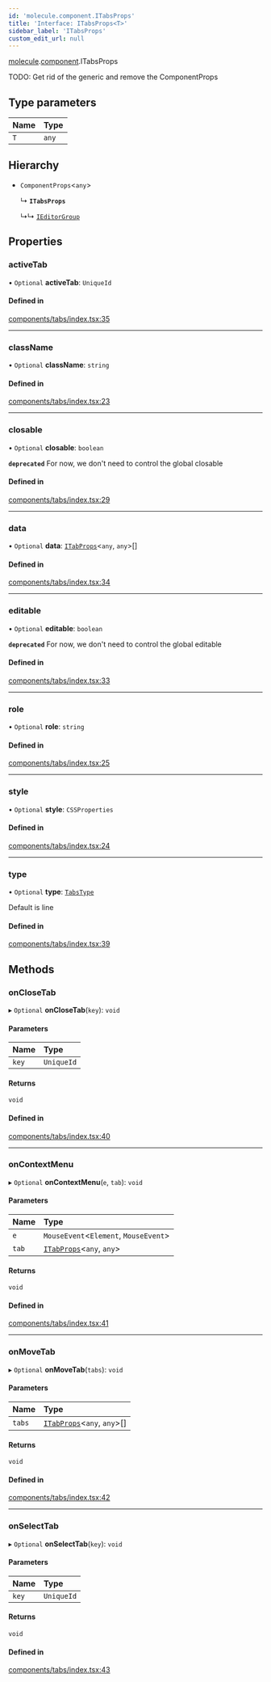 ```yaml
---
id: 'molecule.component.ITabsProps'
title: 'Interface: ITabsProps<T>'
sidebar_label: 'ITabsProps'
custom_edit_url: null
---
```


[molecule](../namespaces/molecule).[component](../namespaces/molecule.component).ITabsProps

TODO: Get rid of the generic and remove the ComponentProps

## Type parameters

| Name | Type  |
| :--- | :---- |
| `T`  | `any` |

## Hierarchy

-   `ComponentProps`<`any`\>

    ↳ **`ITabsProps`**

    ↳↳ [`IEditorGroup`](molecule.model.IEditorGroup)

## Properties

### activeTab

• `Optional` **activeTab**: `UniqueId`

#### Defined in

[components/tabs/index.tsx:35](https://github.com/DTStack/molecule/blob/ff1a27ef/src/components/tabs/index.tsx#L35)

---

### className

• `Optional` **className**: `string`

#### Defined in

[components/tabs/index.tsx:23](https://github.com/DTStack/molecule/blob/ff1a27ef/src/components/tabs/index.tsx#L23)

---

### closable

• `Optional` **closable**: `boolean`

**`deprecated`** For now, we don't need to control the global closable

#### Defined in

[components/tabs/index.tsx:29](https://github.com/DTStack/molecule/blob/ff1a27ef/src/components/tabs/index.tsx#L29)

---

### data

• `Optional` **data**: [`ITabProps`](molecule.component.ITabProps)<`any`, `any`\>[]

#### Defined in

[components/tabs/index.tsx:34](https://github.com/DTStack/molecule/blob/ff1a27ef/src/components/tabs/index.tsx#L34)

---

### editable

• `Optional` **editable**: `boolean`

**`deprecated`** For now, we don't need to control the global editable

#### Defined in

[components/tabs/index.tsx:33](https://github.com/DTStack/molecule/blob/ff1a27ef/src/components/tabs/index.tsx#L33)

---

### role

• `Optional` **role**: `string`

#### Defined in

[components/tabs/index.tsx:25](https://github.com/DTStack/molecule/blob/ff1a27ef/src/components/tabs/index.tsx#L25)

---

### style

• `Optional` **style**: `CSSProperties`

#### Defined in

[components/tabs/index.tsx:24](https://github.com/DTStack/molecule/blob/ff1a27ef/src/components/tabs/index.tsx#L24)

---

### type

• `Optional` **type**: [`TabsType`](../namespaces/molecule.component#tabstype)

Default is line

#### Defined in

[components/tabs/index.tsx:39](https://github.com/DTStack/molecule/blob/ff1a27ef/src/components/tabs/index.tsx#L39)

## Methods

### onCloseTab

▸ `Optional` **onCloseTab**(`key`): `void`

#### Parameters

| Name  | Type       |
| :---- | :--------- |
| `key` | `UniqueId` |

#### Returns

`void`

#### Defined in

[components/tabs/index.tsx:40](https://github.com/DTStack/molecule/blob/ff1a27ef/src/components/tabs/index.tsx#L40)

---

### onContextMenu

▸ `Optional` **onContextMenu**(`e`, `tab`): `void`

#### Parameters

| Name  | Type                                                       |
| :---- | :--------------------------------------------------------- |
| `e`   | `MouseEvent`<`Element`, `MouseEvent`\>                     |
| `tab` | [`ITabProps`](molecule.component.ITabProps)<`any`, `any`\> |

#### Returns

`void`

#### Defined in

[components/tabs/index.tsx:41](https://github.com/DTStack/molecule/blob/ff1a27ef/src/components/tabs/index.tsx#L41)

---

### onMoveTab

▸ `Optional` **onMoveTab**(`tabs`): `void`

#### Parameters

| Name   | Type                                                         |
| :----- | :----------------------------------------------------------- |
| `tabs` | [`ITabProps`](molecule.component.ITabProps)<`any`, `any`\>[] |

#### Returns

`void`

#### Defined in

[components/tabs/index.tsx:42](https://github.com/DTStack/molecule/blob/ff1a27ef/src/components/tabs/index.tsx#L42)

---

### onSelectTab

▸ `Optional` **onSelectTab**(`key`): `void`

#### Parameters

| Name  | Type       |
| :---- | :--------- |
| `key` | `UniqueId` |

#### Returns

`void`

#### Defined in

[components/tabs/index.tsx:43](https://github.com/DTStack/molecule/blob/ff1a27ef/src/components/tabs/index.tsx#L43)
